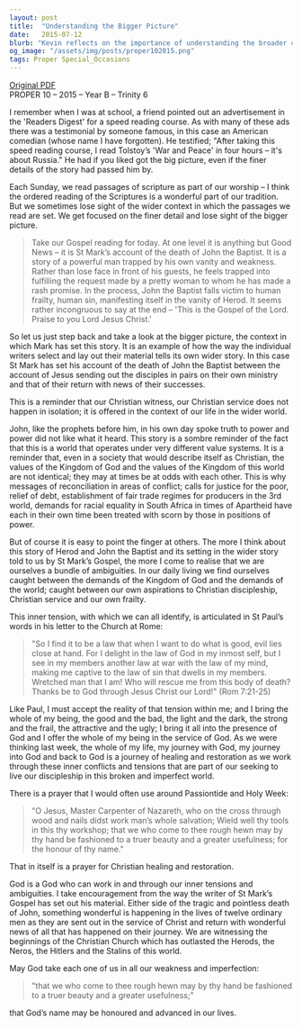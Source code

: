 ```yaml
---
layout: post
title:  "Understanding the Bigger Picture"
date:   2015-07-12
blurb: "Kevin reflects on the importance of understanding the broader context of scripture, using the story of John the Baptist's death to illustrate how individual narratives fit into the wider message of the Gospel. He emphasizes the tension between the values of God's Kingdom and those of the world, and the inner conflict that Christians face in reconciling these differences. The sermon encourages believers to bring their whole selves to God, embracing inner tensions as part of the journey towards healing and restoration."
og_image: "/assets/img/posts/proper102015.png"
tags: Proper Special_Occasions
---
```

[Original PDF](/assets/pdf/proper102015.pdf)    
PROPER 10 – 2015 – Year B – Trinity 6

I remember when I was at school, a friend pointed out an advertisement in the 'Readers Digest' for a speed reading course. As with many of these ads there was a testimonial by someone famous, in this case an American comedian (whose name I have forgotten). He testified; "After taking this speed reading course, I read Tolstoy’s 'War and Peace' in four hours – it's about Russia." He had if you liked got the big picture, even if the finer details of the story had passed him by.

Each Sunday, we read passages of scripture as part of our worship – I think the ordered reading of the Scriptures is a wonderful part of our tradition. But we sometimes lose sight of the wider context in which the passages we read are set. We get focused on the finer detail and lose sight of the bigger picture.

> Take our Gospel reading for today. At one level it is anything but Good News – it is St Mark’s account of the death of John the Baptist. It is a story of a powerful man trapped by his own vanity and weakness. Rather than lose face in front of his guests, he feels trapped into fulfilling the request made by a pretty woman to whom he has made a rash promise. In the process, John the Baptist falls victim to human frailty, human sin, manifesting itself in the vanity of Herod. It seems rather incongruous to say at the end – 'This is the Gospel of the Lord. Praise to you Lord Jesus Christ.'

So let us just step back and take a look at the bigger picture, the context in which Mark has set this story. It is an example of how the way the individual writers select and lay out their material tells its own wider story. In this case St Mark has set his account of the death of John the Baptist between the account of Jesus sending out the disciples in pairs on their own ministry and that of their return with news of their successes.

This is a reminder that our Christian witness, our Christian service does not happen in isolation; it is offered in the context of our life in the wider world.

John, like the prophets before him, in his own day spoke truth to power and power did not like what it heard. This story is a sombre reminder of the fact that this is a world that operates under very different value systems. It is a reminder that, even in a society that would describe itself as Christian, the values of the Kingdom of God and the values of the Kingdom of this world are not identical; they may at times be at odds with each other. This is why messages of reconciliation in areas of conflict; calls for justice for the poor, relief of debt, establishment of fair trade regimes for producers in the 3rd world, demands for racial equality in South Africa in times of Apartheid have each in their own time been treated with scorn by those in positions of power.

But of course it is easy to point the finger at others. The more I think about this story of Herod and John the Baptist and its setting in the wider story told to us by St Mark’s Gospel, the more I come to realise that we are ourselves a bundle of ambiguities. In our daily living we find ourselves caught between the demands of the Kingdom of God and the demands of the world; caught between our own aspirations to Christian discipleship, Christian service and our own frailty.

This inner tension, with which we can all identify, is articulated in St Paul’s words in his letter to the Church at Rome:

> "So I find it to be a law that when I want to do what is good, evil lies close at hand. For I delight in the law of God in my inmost self, but I see in my members another law at war with the law of my mind, making me captive to the law of sin that dwells in my members. Wretched man that I am! Who will rescue me from this body of death? Thanks be to God through Jesus Christ our Lord!" (Rom 7:21-25)

Like Paul, I must accept the reality of that tension within me; and I bring the whole of my being, the good and the bad, the light and the dark, the strong and the frail, the attractive and the ugly; I bring it all into the presence of God and I offer the whole of my being in the service of God. As we were thinking last week, the whole of my life, my journey with God, my journey into God and back to God is a journey of healing and restoration as we work through these inner conflicts and tensions that are part of our seeking to live our discipleship in this broken and imperfect world.

There is a prayer that I would often use around Passiontide and Holy Week:

> "O Jesus, Master Carpenter of Nazareth, who on the cross through wood and nails didst work man’s whole salvation; Wield well thy tools in this thy workshop; that we who come to thee rough hewn may by thy hand be fashioned to a truer beauty and a greater usefulness; for the honour of thy name."

That in itself is a prayer for Christian healing and restoration.

God is a God who can work in and through our inner tensions and ambiguities. I take encouragement from the way the writer of St Mark’s Gospel has set out his material. Either side of the tragic and pointless death of John, something wonderful is happening in the lives of twelve ordinary men as they are sent out in the service of Christ and return with wonderful news of all that has happened on their journey. We are witnessing the beginnings of the Christian Church which has outlasted the Herods, the Neros, the Hitlers and the Stalins of this world.

May God take each one of us in all our weakness and imperfection:

> "that we who come to thee rough hewn may by thy hand be fashioned to a truer beauty and a greater usefulness;"

that God’s name may be honoured and advanced in our lives.
